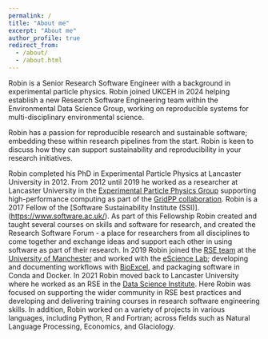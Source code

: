 ```yaml
---
permalink: /
title: "About me"
excerpt: "About me"
author_profile: true
redirect_from: 
  - /about/
  - /about.html
---
```


Robin is a Senior Research Software Engineer with a background in experimental particle physics.  Robin joined UKCEH in 2024 helping establish a new Research Software Engineering team within the Environmental Data Science Group, working on reproducible systems for multi-disciplinary environmental science.
 
Robin has a passion for reproducible research and sustainable software; embedding these within research pipelines from the start. Robin is keen to discuss how they can support sustainability and reproducibility in your research initiatives.
 
Robin completed his PhD in Experimental Particle Physics at Lancaster University in 2012.  From 2012 until 2019 he worked as a researcher at Lancaster University in the [Experimental Particle Physics Group](https://www.lancaster.ac.uk/physics/research/particle-and-accelerator-physics/experimental-particle-physics/) supporting high-performance computing as part of the [GridPP collaboration](https://www.gridpp.ac.uk/). Robin is a 2017 Fellow of the [Software Sustainability Institute (SSI)].(https://www.software.ac.uk/). As part of this Fellowship Robin created and taught several courses on skills and software for research, and created the Research Software Forum - a place for researchers from all disciplines to come together and exchange ideas and support each other in using software as part of their research.  In 2019 Robin joined the [RSE team](https://research-it.manchester.ac.uk/services/research-software-enginee) at the [University of Manchester](https://www.manchester.ac.uk/) and worked with the [eScience Lab](https://esciencelab.org.uk/); developing and documenting workflows with [BioExcel](https://bioexcel.eu/), and packaging software in Conda and Docker. In 2021 Robin moved back to Lancaster University where he worked as an RSE in the [Data Science Institute](https://www.lancaster.ac.uk/dsi/).  Here Robin was focused on supporting the wider community in RSE best practices and developing and delivering training courses in research software engineering skills. In addition,  Robin worked on a variety of projects in various languages, including Python, R and Fortran; across fields such as Natural Language Processing, Economics, and Glaciology.


